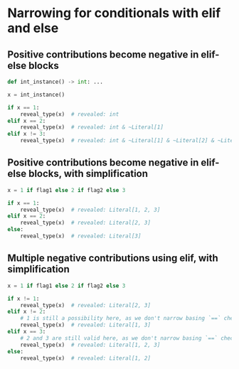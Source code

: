 # Narrowing for conditionals with elif and else

## Positive contributions become negative in elif-else blocks

```py
def int_instance() -> int: ...

x = int_instance()

if x == 1:
    reveal_type(x)  # revealed: int
elif x == 2:
    reveal_type(x)  # revealed: int & ~Literal[1]
elif x != 3:
    reveal_type(x)  # revealed: int & ~Literal[1] & ~Literal[2] & ~Literal[3]
```

## Positive contributions become negative in elif-else blocks, with simplification

```py
x = 1 if flag1 else 2 if flag2 else 3

if x == 1:
    reveal_type(x)  # revealed: Literal[1, 2, 3]
elif x == 2:
    reveal_type(x)  # revealed: Literal[2, 3]
else:
    reveal_type(x)  # revealed: Literal[3]
```

## Multiple negative contributions using elif, with simplification

```py
x = 1 if flag1 else 2 if flag2 else 3

if x != 1:
    reveal_type(x)  # revealed: Literal[2, 3]
elif x != 2:
    # 1 is still a possibility here, as we don't narrow basing `==` check
    reveal_type(x)  # revealed: Literal[1, 3]
elif x == 3:
    # 2 and 3 are still valid here, as we don't narrow basing `==` check
    reveal_type(x)  # revealed: Literal[1, 2, 3]
else:
    reveal_type(x)  # revealed: Literal[1, 2]
```
